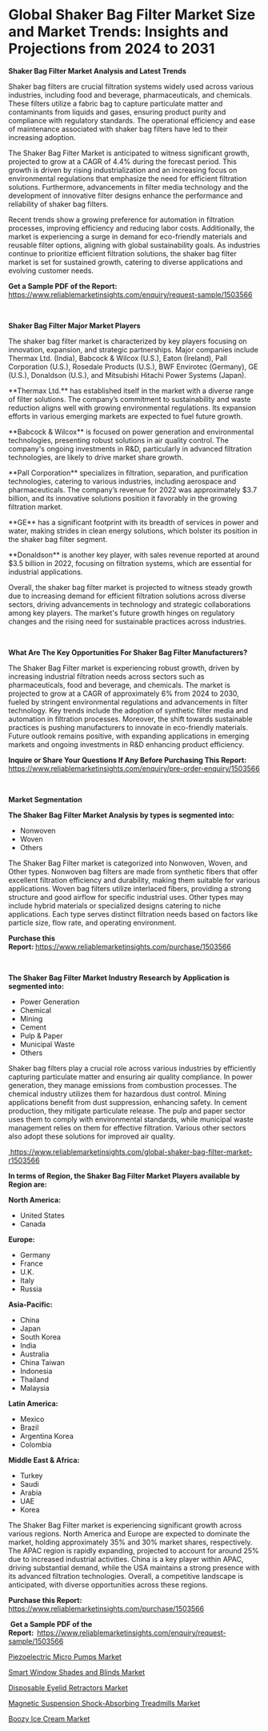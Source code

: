 <p><h1>Global Shaker Bag Filter Market Size and Market Trends: Insights and Projections from 2024 to 2031</h1></p><p><strong>Shaker Bag Filter Market Analysis and Latest Trends</strong></p>
<p><p>Shaker bag filters are crucial filtration systems widely used across various industries, including food and beverage, pharmaceuticals, and chemicals. These filters utilize a fabric bag to capture particulate matter and contaminants from liquids and gases, ensuring product purity and compliance with regulatory standards. The operational efficiency and ease of maintenance associated with shaker bag filters have led to their increasing adoption.</p><p>The Shaker Bag Filter Market is anticipated to witness significant growth, projected to grow at a CAGR of 4.4% during the forecast period. This growth is driven by rising industrialization and an increasing focus on environmental regulations that emphasize the need for efficient filtration solutions. Furthermore, advancements in filter media technology and the development of innovative filter designs enhance the performance and reliability of shaker bag filters.</p><p>Recent trends show a growing preference for automation in filtration processes, improving efficiency and reducing labor costs. Additionally, the market is experiencing a surge in demand for eco-friendly materials and reusable filter options, aligning with global sustainability goals. As industries continue to prioritize efficient filtration solutions, the shaker bag filter market is set for sustained growth, catering to diverse applications and evolving customer needs.</p></p>
<p><strong>Get a Sample PDF of the Report:&nbsp;</strong> <a href="https://www.reliablemarketinsights.com/enquiry/request-sample/1503566?utm_campaign=1337&utm_medium=2&utm_source=Github&utm_content=ia&utm_term=27092024&utm_id=shaker-bag-filter">https://www.reliablemarketinsights.com/enquiry/request-sample/1503566</a></p>
<p>&nbsp;</p>
<p><strong>Shaker Bag Filter Major Market Players</strong></p>
<p><p>The shaker bag filter market is characterized by key players focusing on innovation, expansion, and strategic partnerships. Major companies include Thermax Ltd. (India), Babcock & Wilcox (U.S.), Eaton (Ireland), Pall Corporation (U.S.), Rosedale Products (U.S.), BWF Envirotec (Germany), GE (U.S.), Donaldson (U.S.), and Mitsubishi Hitachi Power Systems (Japan).</p><p>**Thermax Ltd.** has established itself in the market with a diverse range of filter solutions. The company’s commitment to sustainability and waste reduction aligns well with growing environmental regulations. Its expansion efforts in various emerging markets are expected to fuel future growth.</p><p>**Babcock & Wilcox** is focused on power generation and environmental technologies, presenting robust solutions in air quality control. The company's ongoing investments in R&D, particularly in advanced filtration technologies, are likely to drive market share growth.</p><p>**Pall Corporation** specializes in filtration, separation, and purification technologies, catering to various industries, including aerospace and pharmaceuticals. The company’s revenue for 2022 was approximately $3.7 billion, and its innovative solutions position it favorably in the growing filtration market.</p><p>**GE** has a significant footprint with its breadth of services in power and water, making strides in clean energy solutions, which bolster its position in the shaker bag filter segment. </p><p>**Donaldson** is another key player, with sales revenue reported at around $3.5 billion in 2022, focusing on filtration systems, which are essential for industrial applications. </p><p>Overall, the shaker bag filter market is projected to witness steady growth due to increasing demand for efficient filtration solutions across diverse sectors, driving advancements in technology and strategic collaborations among key players. The market's future growth hinges on regulatory changes and the rising need for sustainable practices across industries.</p></p>
<p>&nbsp;</p>
<p><strong>What Are The Key Opportunities For Shaker Bag Filter Manufacturers?</strong></p>
<p><p>The Shaker Bag Filter market is experiencing robust growth, driven by increasing industrial filtration needs across sectors such as pharmaceuticals, food and beverage, and chemicals. The market is projected to grow at a CAGR of approximately 6% from 2024 to 2030, fueled by stringent environmental regulations and advancements in filter technology. Key trends include the adoption of synthetic filter media and automation in filtration processes. Moreover, the shift towards sustainable practices is pushing manufacturers to innovate in eco-friendly materials. Future outlook remains positive, with expanding applications in emerging markets and ongoing investments in R&D enhancing product efficiency.</p></p>
<p><strong>Inquire or Share Your Questions If Any Before Purchasing This Report:</strong> <a href="https://www.reliablemarketinsights.com/enquiry/pre-order-enquiry/1503566?utm_campaign=1337&utm_medium=2&utm_source=Github&utm_content=ia&utm_term=27092024&utm_id=shaker-bag-filter">https://www.reliablemarketinsights.com/enquiry/pre-order-enquiry/1503566</a></p>
<p>&nbsp;</p>
<p><strong>Market Segmentation</strong></p>
<p><strong>The Shaker Bag Filter Market Analysis by types is segmented into:</strong></p>
<p><ul><li>Nonwoven</li><li>Woven</li><li>Others</li></ul></p>
<p><p>The Shaker Bag Filter market is categorized into Nonwoven, Woven, and Other types. Nonwoven bag filters are made from synthetic fibers that offer excellent filtration efficiency and durability, making them suitable for various applications. Woven bag filters utilize interlaced fibers, providing a strong structure and good airflow for specific industrial uses. Other types may include hybrid materials or specialized designs catering to niche applications. Each type serves distinct filtration needs based on factors like particle size, flow rate, and operating environment.</p></p>
<p><strong>Purchase this Report:&nbsp;</strong><a href="https://www.reliablemarketinsights.com/purchase/1503566?utm_campaign=1337&utm_medium=2&utm_source=Github&utm_content=ia&utm_term=27092024&utm_id=shaker-bag-filter">https://www.reliablemarketinsights.com/purchase/1503566</a></p>
<p>&nbsp;</p>
<p><strong>The Shaker Bag Filter Market Industry Research by Application is segmented into:</strong></p>
<p><ul><li>Power Generation</li><li>Chemical</li><li>Mining</li><li>Cement</li><li>Pulp & Paper</li><li>Municipal Waste</li><li>Others</li></ul></p>
<p><p>Shaker bag filters play a crucial role across various industries by efficiently capturing particulate matter and ensuring air quality compliance. In power generation, they manage emissions from combustion processes. The chemical industry utilizes them for hazardous dust control. Mining applications benefit from dust suppression, enhancing safety. In cement production, they mitigate particulate release. The pulp and paper sector uses them to comply with environmental standards, while municipal waste management relies on them for effective filtration. Various other sectors also adopt these solutions for improved air quality.</p></p>
<p><a href="https://www.reliablemarketinsights.com/global-shaker-bag-filter-market-r1503566?utm_campaign=1337&utm_medium=2&utm_source=Github&utm_content=ia&utm_term=27092024&utm_id=shaker-bag-filter">&nbsp;https://www.reliablemarketinsights.com/global-shaker-bag-filter-market-r1503566</a></p>
<p><strong>In terms of Region, the Shaker Bag Filter Market Players available by Region are:</strong></p>
<p>
    <p> <strong> North America: </strong>
        <ul>
            <li>United States</li>
            <li>Canada</li>
        </ul>
        </p> 
    <p> <strong> Europe: </strong>
        <ul>
            <li>Germany</li>
            <li>France</li>
            <li>U.K.</li>
            <li>Italy</li>
            <li>Russia</li>
        </ul>
        </p> 
    <p> <strong> Asia-Pacific: </strong>
        <ul>
            <li>China</li>
            <li>Japan</li>
            <li>South Korea</li>
            <li>India</li>
            <li>Australia</li>
            <li>China Taiwan</li>
            <li>Indonesia</li>
            <li>Thailand</li>
            <li>Malaysia</li>
        </ul>
        </p> 
    <p> <strong> Latin America: </strong>
        <ul>
            <li>Mexico</li>
            <li>Brazil</li>
            <li>Argentina Korea</li>
            <li>Colombia</li>
        </ul>
        </p> 
    <p> <strong> Middle East & Africa: </strong>
        <ul>
            <li>Turkey</li>
            <li>Saudi</li>
            <li>Arabia</li>
            <li>UAE</li>
            <li>Korea</li>
        </ul>
    </p>
    </p>
<p><p>The Shaker Bag Filter market is experiencing significant growth across various regions. North America and Europe are expected to dominate the market, holding approximately 35% and 30% market shares, respectively. The APAC region is rapidly expanding, projected to account for around 25% due to increased industrial activities. China is a key player within APAC, driving substantial demand, while the USA maintains a strong presence with its advanced filtration technologies. Overall, a competitive landscape is anticipated, with diverse opportunities across these regions.</p></p>
<p><strong>Purchase this Report: </strong><a href="https://www.reliablemarketinsights.com/purchase/1503566?utm_campaign=1337&utm_medium=2&utm_source=Github&utm_content=ia&utm_term=27092024&utm_id=shaker-bag-filter">https://www.reliablemarketinsights.com/purchase/1503566</a></p>
<p>&nbsp;<strong>Get a Sample PDF of the Report:&nbsp;&nbsp;</strong><a href="https://www.reliablemarketinsights.com/enquiry/request-sample/1503566?utm_campaign=1337&utm_medium=2&utm_source=Github&utm_content=ia&utm_term=27092024&utm_id=shaker-bag-filter">https://www.reliablemarketinsights.com/enquiry/request-sample/1503566</a></p>
<p><strong></strong></p>
<p><p><a href="https://www.linkedin.com/pulse/global-piezoelectric-micro-pumps-market-size-expected-experience-wlq4e?trackingId=DuxlbWrZSlym1ubuxABjdw%3D%3D&utm_campaign=1337&utm_medium=2&utm_source=Github&utm_content=ia&utm_term=27092024&utm_id=shaker-bag-filter">Piezoelectric Micro Pumps Market</a></p><p><a href="https://issuu.com/reportprime-2/docs/smart-window-shades-and-blinds-mark_e614b83dbbea78?utm_campaign=1337&utm_medium=2&utm_source=Github&utm_content=ia&utm_term=27092024&utm_id=shaker-bag-filter">Smart Window Shades and Blinds Market</a></p><p><a href="https://github.com/Krish2023na/Market-Research-Report-List-6/blob/main/disposable-eyelid-retractors-market.md?utm_campaign=1337&utm_medium=2&utm_source=Github&utm_content=ia&utm_term=27092024&utm_id=shaker-bag-filter">Disposable Eyelid Retractors Market</a></p><p><a href="https://issuu.com/reportprime-2/docs/magnetic-suspension-shock-absorbing_97b9d2ce3b5d05?utm_campaign=1337&utm_medium=2&utm_source=Github&utm_content=ia&utm_term=27092024&utm_id=shaker-bag-filter">Magnetic Suspension Shock-Absorbing Treadmills Market</a></p><p><a href="https://www.linkedin.com/pulse/emerging-market-trends-regional-analysis-boozy-ice-cream-blgec?trackingId=LsbrkmZdSUKwbwP1BZsV2Q%3D%3D&utm_campaign=1337&utm_medium=2&utm_source=Github&utm_content=ia&utm_term=27092024&utm_id=shaker-bag-filter">Boozy Ice Cream Market</a></p></p>